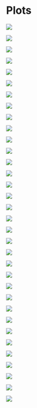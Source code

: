 # Plots

![](bar_2017.png)

![](bar_2018.png)

![](bar_2019.png)

![](bar_2020.png)

![](bar_all_day.png)

![](bar_all_month.png)

![](bar_all_week.png)

![](bar_dist_last_4_weeks.png)

![](bar_sum_dist.png)

![](bar_sum_hrs.png)

![](bar_time_last_4_weeks.png)

![](box_weekday_dist_wrap.png)

![](box_weekday_time.png)

![](dag.svg)

![](heatmap_calendar.png)

![](jitter_dist_year.png)

![](jitter_time_year.png)

![](jitter_type_dist.png)

![](jitter_type_dist_log2.png)

![](jitter_type_time.png)

![](jitter_weekday_dist_grid.png)

![](jitter_weekday_time_grid.png)

![](line_dist.png)

![](line_plot_month_dist.png)

![](line_plot_month_time.png)

![](line_time.png)

![](plot_summary_4_weeks.png)

![](point_ride_dist.png)

![](point_ride_grid.png)

![](point_ride_run_grid.png)

![](point_ride_speed.png)

![](point_run_dist.png)

![](point_run_grid.png)

![](point_run_pace.png)

